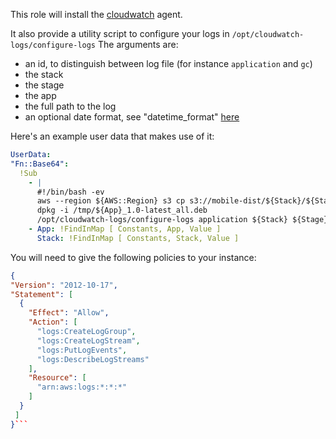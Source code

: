 This role will install the [cloudwatch](http://docs.aws.amazon.com/AmazonCloudWatch/latest/logs/AgentReference.html) agent.

It also provide a utility script to configure your logs in `/opt/cloudwatch-logs/configure-logs`
The arguments are:
 - an id, to distinguish between log file (for instance `application` and `gc`)
 - the stack
 - the stage
 - the app
 - the full path to the log
 - an optional date format, see "datetime_format" [here](https://docs.aws.amazon.com/AmazonCloudWatch/latest/logs/AgentReference.html)


Here's an example user data that makes use of it:

```yaml
UserData:
"Fn::Base64":
  !Sub
    - |
      #!/bin/bash -ev
      aws --region ${AWS::Region} s3 cp s3://mobile-dist/${Stack}/${Stage}/${App}/${App}_1.0-latest_all.deb /tmp
      dpkg -i /tmp/${App}_1.0-latest_all.deb
      /opt/cloudwatch-logs/configure-logs application ${Stack} ${Stage} ${App} /var/log/${App}/application.log
    - App: !FindInMap [ Constants, App, Value ]
      Stack: !FindInMap [ Constants, Stack, Value ]
```

You will need to give the following policies to your instance:

```json
{
"Version": "2012-10-17",
"Statement": [
  {
    "Effect": "Allow",
    "Action": [
      "logs:CreateLogGroup",
      "logs:CreateLogStream",
      "logs:PutLogEvents",
      "logs:DescribeLogStreams"
    ],
    "Resource": [
      "arn:aws:logs:*:*:*"
    ]
  }
 ]
}```

